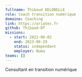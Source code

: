 ```yaml
---
fullname: Thibaud DELOBELLE
role: Coach transition numérique
domaine: Coaching
link: https://oriatec.fr
github: Thibaud-DT
missions:
  - start: 2022-06-02
    end: 2023-06-29
    status: independent
    employer: Numa
teams: []
---
```

Consultant en transition numérique